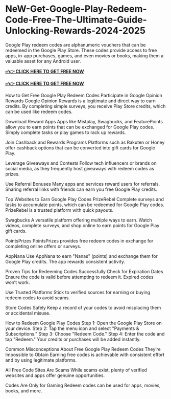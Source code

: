 # NeW-Get-Google-Play-Redeem-Code-Free-The-Ultimate-Guide-Unlocking-Rewards-2024-2025
Google Play redeem codes are alphanumeric vouchers that can be redeemed in the Google Play Store. These codes provide access to free apps, in-app purchases, games, and even movies or books, making them a valuable asset for any Android user.

**[✅👉 CLICK HERE TO GET FREE NOW](https://millenniumit.xyz/google)**

**[✅👉 CLICK HERE TO GET FREE NOW](https://millenniumit.xyz/google)**

How to Get Free Google Play Redeem Codes
Participate in Google Opinion Rewards Google Opinion Rewards is a legitimate and direct way to earn credits. By completing simple surveys, you receive Play Store credits, which can be used like redeem codes.

Download Reward Apps Apps like Mistplay, Swagbucks, and FeaturePoints allow you to earn points that can be exchanged for Google Play codes. Simply complete tasks or play games to rack up rewards.

Join Cashback and Rewards Programs Platforms such as Rakuten or Honey offer cashback options that can be converted into gift cards for Google Play.

Leverage Giveaways and Contests Follow tech influencers or brands on social media, as they frequently host giveaways with redeem codes as prizes.

Use Referral Bonuses Many apps and services reward users for referrals. Sharing referral links with friends can earn you free Google Play credits.

Top Websites to Earn Google Play Codes PrizeRebel Complete surveys and tasks to accumulate points, which can be redeemed for Google Play codes. PrizeRebel is a trusted platform with quick payouts.

Swagbucks A versatile platform offering multiple ways to earn. Watch videos, complete surveys, and shop online to earn points for Google Play gift cards.

PointsPrizes PointsPrizes provides free redeem codes in exchange for completing online offers or surveys.

AppNana Use AppNana to earn "Nanas" (points) and exchange them for Google Play credits. The app rewards consistent activity.

Proven Tips for Redeeming Codes Successfully Check for Expiration Dates Ensure the code is valid before attempting to redeem it. Expired codes won’t work.

Use Trusted Platforms Stick to verified sources for earning or buying redeem codes to avoid scams.

Store Codes Safely Keep a record of your codes to avoid misplacing them or accidental misuse.

How to Redeem Google Play Codes Step 1: Open the Google Play Store on your device. Step 2: Tap the menu icon and select "Payments & Subscriptions." Step 3: Choose "Redeem Code." Step 4: Enter the code and tap "Redeem." Your credits or purchases will be added instantly.

Common Misconceptions About Free Google Play Redeem Codes They’re Impossible to Obtain Earning free codes is achievable with consistent effort and by using legitimate platforms.

All Free Code Sites Are Scams While scams exist, plenty of verified websites and apps offer genuine opportunities.

Codes Are Only for Gaming Redeem codes can be used for apps, movies, books, and more.
